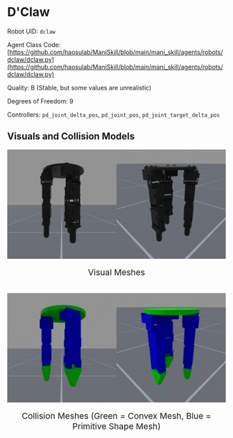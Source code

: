 <!-- THIS IS ALL GENERATED DOCUMENTATION via generate_robot_docs.py. DO NOT MODIFY THIS FILE DIRECTLY. -->

# D'Claw

Robot UID: `dclaw`

Agent Class Code: [https://github.com/haosulab/ManiSkill/blob/main/mani_skill/agents/robots/dclaw/dclaw.py](https://github.com/haosulab/ManiSkill/blob/main/mani_skill/agents/robots/dclaw/dclaw.py)

Quality: B (Stable, but some values are unrealistic)

Degrees of Freedom: 9

Controllers: `pd_joint_delta_pos`, `pd_joint_pos`, `pd_joint_target_delta_pos`

## Visuals and Collision Models

<div>
    <div style="max-width: 100%; display: flex; justify-content: center;">
        <img src="../../_static/robot_images/dclaw/front_visual.png" style='min-width:min(50%, 100px);max-width:50%;height:auto' alt="dclaw">
        <img src="../../_static/robot_images/dclaw/side_visual.png" style='min-width:min(50%, 100px);max-width:50%;height:auto' alt="dclaw">
    </div>
    <p style="text-align: center; font-size: 1.2rem;">Visual Meshes</p>
    <br/>
    <div style="max-width: 100%; display: flex; justify-content: center;">
        <img src="../../_static/robot_images/dclaw/front_collision.png" style='min-width:min(50%, 100px);max-width:50%;height:auto' alt="dclaw">
        <img src="../../_static/robot_images/dclaw/side_collision.png" style='min-width:min(50%, 100px);max-width:50%;height:auto' alt="dclaw">
    </div>
    <p style="text-align: center; font-size: 1.2rem;">Collision Meshes (Green = Convex Mesh, Blue = Primitive Shape Mesh)</p>
</div>
